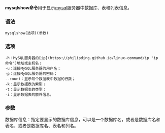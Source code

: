 **mysqlshow命令**用于显示[mysql](https://philipding.github.io/linux-command/mysql "mysql命令")服务器中数据库、表和列表信息。

### 语法  

```
mysqlshow(选项)(参数)
```

### 选项  

```
-h：MySQL服务器的[ip](https://philipding.github.io/linux-command/ip "ip命令")地址或主机名；
-u：连接MySQL服务器的用户名；
-p：连接MySQL服务器的密码；
--count：显示每个数据表中数据的行数；
-k：显示数据表的索引；
-t：显示数据表的类型；
-i：显示数据表的额外信息。
```

### 参数  

数据库信息：指定要显示的数据库信息，可以是一个数据库名，或者是数据库名和表名，或者是数据库名、表名和列名。